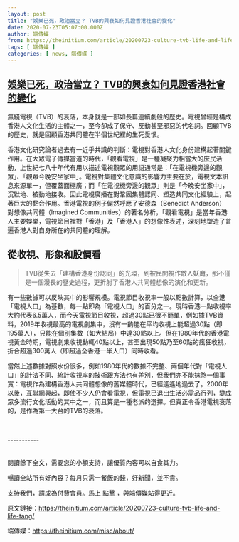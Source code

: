 ```yaml
---
layout: post
title: "娛樂已死，政治當立？ TVB的興衰如何見證香港社會的變化"
date: 2020-07-23T05:07:00.000Z
author: 端傳媒
from: https://theinitium.com/article/20200723-culture-tvb-life-and-life-tang/
tags: [ 端傳媒 ]
categories: [ news, 端傳媒 ]
---
```

<!--1595480820000-->
[娛樂已死，政治當立？ TVB的興衰如何見證香港社會的變化](https://theinitium.com/article/20200723-culture-tvb-life-and-life-tang/)
------

<div>
<section>  <article><p>無綫電視（TVB）的衰落，本身就是一部如長篇連續劇般的歷史。電視曾經是構成香港人文化生活的主體之一，至今卻成了保守、反動甚至邪惡的代名詞。回顧TVB的歷史，就是回顧香港共同體在半個世紀裡的生死愛恨。</p><p>香港文化研究論者過去有一近乎共識的判斷：電視對香港人文化身份建構起著關鍵作用。在大眾電子傳媒當道的時代，「觀看電視」是一種凝聚力相當大的庶民活動，上世紀七八十年代有用以描述電視觀眾的用語通常是：「在電視機旁邊的觀眾」、「觀眾今晚安坐家中」。電視對集體文化意識的影響力主要在於，電視文本訊息來源單一，但覆蓋面極廣；而「在電視機旁邊的觀眾」則是「今晚安坐家中」，沉默地、被動地接收。因此電視廣播在對鞏固集體認同、塑造共同文化經驗上，起著巨大的黏合作用。香港電視的例子儼然呼應了安德森（Benedict  Anderson）對想像共同體（Imagined Communities）的著名分析，「觀看電視」是當年香港人主要娛樂，電視節目裡對「香港」及「香港人」的想像性表述，深刻地塑造了普遍香港人對自身所在的共同體的理解。</p><h2>從收視、形象和股價看</h2><blockquote><p>TVB從失去「建構香港身份認同」的光環，到被民間視作敵人妖魔，那不僅是一個漫長的歷史過程，更折射了香港人共同體想像的演化和更新。</p></blockquote><p>有一些數據可以反映其中的影響規模。電視節目收視率一般以點數計算，以全港「電視人口」為基數，每一點即為「電視人口」的百分之一。現時香港一點收視率大約代表6.5萬人，而今天電視節目收視，超過30點已很不簡單，例如據TVB資料，2019年收視最高的電視劇集中，沒有一齣能在平均收視上能超過30點（即195萬人），只能在個別集數（如大結局）中達30點以上。但在1980年代的香港電視黃金時期，電視劇集收視動輒40點以上，甚至出現50點乃至60點的瘋狂收視，折合超過300萬人（即超過全香港一半人口）同時收看。 </p><p>當然上述數據對照水份很多，例如1980年代的數據不完整、兩個年代對「電視人口」的計法不同、統計收視率的技術跟方法也有差別，但我們亦不能抹煞一個事實：電視作為建構香港人共同體想像的舊媒體時代，已經遙遙地過去了。2000年以後，互聯網興起，即使不少人仍會看電視，但電視已退出生活必需品行列，變成眾多流行文化活動的其中之一，而且算是一種老派的選擇。但真正令香港電視衰落的，是作為第一大台的TVB的衰落。</p>                      <br><br>-----------<br><br><p>閱讀餘下全文，需要您的小額支持，讓優質內容可以自食其力。</p><p>暢讀全站所有好內容？每月只需一餐飯的錢，好新聞，並不貴。</p><p>支持我們，請成為付費會員。馬上<a href="https://theinitium.com/subscription/offers/"> 點擊 </a>，與端傳媒站得更近。</p></article>  <footer>          <p>        <span>原文鏈接：</span><a href="https://theinitium.com/article/20200723-culture-tvb-life-and-life-tang/">https://theinitium.com/article/20200723-culture-tvb-life-and-life-tang/</a>      </p>      <p>        <span>端傳媒：</span><a href="https://theinitium.com/misc/about/">https://theinitium.com/misc/about/</a>      </p>      </footer></section>
</div>

